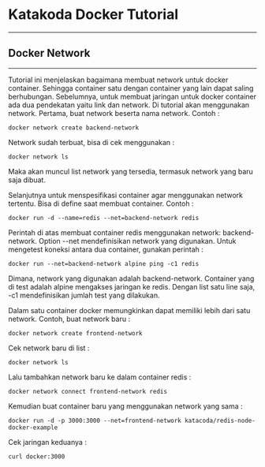 # Katakoda Docker Tutorial
___

## Docker Network
___

Tutorial ini menjelaskan bagaimana membuat network untuk docker container. Sehingga container satu dengan container yang lain dapat
saling berhubungan. Sebelumnya, untuk membuat jaringan untuk docker container ada dua pendekatan yaitu link dan network. Di tutorial
akan menggunakan network.
Pertama, buat network beserta nama network. Contoh :
```
docker network create backend-network
```
Network sudah terbuat, bisa di cek menggunakan :
```
docker network ls
```
Maka akan muncul list network yang tersedia, termasuk network yang baru saja dibuat.

Selanjutnya untuk menspesifikasi container agar menggunakan network tertentu. Bisa di define saat membuat container. Contoh :
```
docker run -d --name=redis --net=backend-network redis
```
Perintah di atas membuat container redis menggunakan network: backend-network. Option --net mendefinisikan network yang digunakan.
Untuk mengetest koneksi antara dua container, gunakan perintah :
```
docker run --net=backend-network alpine ping -c1 redis
```
Dimana, network yang digunakan adalah backend-network. Container yang di test adalah alpine mengakses jaringan ke redis. Dengan
list satu line saja, -c1 mendefinisikan jumlah test yang dilakukan.

Dalam satu container docker memungkinkan dapat memiliki lebih dari satu network. Contoh, buat network baru :
```
docker network create frontend-network
```
Cek network baru di list :
```
docker network ls
```
Lalu tambahkan network baru ke dalam container redis :
```
docker network connect frontend-network redis
```

Kemudian buat container baru yang menggunakan network yang sama :
```
docker run -d -p 3000:3000 --net=frontend-network katacoda/redis-node-docker-example
```

Cek jaringan keduanya :
```
curl docker:3000
```
